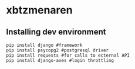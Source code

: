 # xbtzmenaren
## Installing dev environment
```
pip install django #framework 
pip install psycopg2 #postgresql driver
pip install requests #for calls to ecternal API
pip install django-axes #login throttling
```
